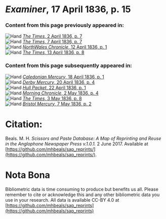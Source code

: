 # *Examiner*, 17 April 1836, p. 15  
  
### Content from this page previously appeared in:  
![Hand](http://scissorsandpaste.net/wp-content/uploads/2017/06/smallhandpointer.png) [*The Times*, 2 April 1836, p. 7](https://mhbeals.github.io/sap_html/The-Times/The-Times-2-April-1836-p-7)  
![Hand](http://scissorsandpaste.net/wp-content/uploads/2017/06/smallhandpointer.png) [*The Times*, 7 April 1836, p. 7](https://mhbeals.github.io/sap_html/The-Times/The-Times-7-April-1836-p-7)  
![Hand](http://scissorsandpaste.net/wp-content/uploads/2017/06/smallhandpointer.png) [*NorthWales Chronicle*, 12 April 1836, p. 1](https://mhbeals.github.io/sap_html/NorthWales-Chronicle/NorthWales-Chronicle-12-April-1836-p-1)  
![Hand](http://scissorsandpaste.net/wp-content/uploads/2017/06/smallhandpointer.png) [*The Times*, 13 April 1836, p. 8](https://mhbeals.github.io/sap_html/The-Times/The-Times-13-April-1836-p-8)  
  
### Content from this page subsequently appeared in:  
![Hand](http://scissorsandpaste.net/wp-content/uploads/2017/06/smallhandpointer.png) [*Caledonian Mercury*, 18 April 1836, p. 1](https://mhbeals.github.io/sap_html/Caledonian-Mercury/Caledonian-Mercury-18-April-1836-p-1)  
![Hand](http://scissorsandpaste.net/wp-content/uploads/2017/06/smallhandpointer.png) [*Derby Mercury*, 20 April 1836, p. 4](https://mhbeals.github.io/sap_html/Derby-Mercury/Derby-Mercury-20-April-1836-p-4)  
![Hand](http://scissorsandpaste.net/wp-content/uploads/2017/06/smallhandpointer.png) [*Hull Packet*, 22 April 1836, p. 1](https://mhbeals.github.io/sap_html/Hull-Packet/Hull-Packet-22-April-1836-p-1)  
![Hand](http://scissorsandpaste.net/wp-content/uploads/2017/06/smallhandpointer.png) [*Morning Chronicle*, 2 May 1836, p. 4](https://mhbeals.github.io/sap_html/Morning-Chronicle/Morning-Chronicle-2-May-1836-p-4)  
![Hand](http://scissorsandpaste.net/wp-content/uploads/2017/06/smallhandpointer.png) [*The Times*, 3 May 1836, p. 8](https://mhbeals.github.io/sap_html/The-Times/The-Times-3-May-1836-p-8)  
![Hand](http://scissorsandpaste.net/wp-content/uploads/2017/06/smallhandpointer.png) [*Bristol Mercury*, 7 May 1836, p. 2](https://mhbeals.github.io/sap_html/Bristol-Mercury/Bristol-Mercury-7-May-1836-p-2)  


# Citation: 

Beals. M. H. *Scissors and Paste Database: A Map of Reprinting and Reuse in the Anglophone Newspaper Press v.1.0.1.* 2 June 2017. Available at [https://github.com/mhbeals/sap_reprints/](https://github.com/mhbeals/sap_reprints/). 

# Nota Bona

Bibliometric data is time consuming to produce but benefits us all. Please remember to cite or acknowledge this and any other bibliometric data you use in your research. All data is available CC-BY 4.0 at [https://github.com/mhbeals/sap_reprints](https://github.com/mhbeals/sap_reprints)